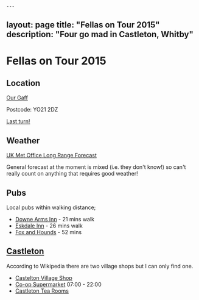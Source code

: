     ---
layout: page
title: "Fellas on Tour 2015"
description: "Four go mad in Castleton, Whitby"
---

# Fellas on Tour 2015

## Location

[Our Gaff](http://www.cottages4you.co.uk/cottages/forest-lodge-farm-dale-house-ish)

Postcode: YO21 2DZ

[Last turn!](https://goo.gl/maps/8Ahjy) 

## Weather

[UK Met Office Long Range Forecast](http://www.metoffice.gov.uk/public/weather/long-range-forecast/)

General forecast at the moment is mixed (i.e. they don't know!) so can't really count on anything that requires good weather!

## Pubs

Local pubs within walking distance;

- [Downe Arms Inn](http://www.tripadvisor.co.uk/Restaurant_Review-g1453693-d1499019-Reviews-Downe_Arms_Inn-Castleton_North_Yorkshire_England.html) - 21 mins walk
- [Eskdale Inn](http://www.tripadvisor.co.uk/Hotel_Review-g186345-d2695940-Reviews-Eskdale_Inn-Whitby_North_Yorkshire_England.html) - 26 mins walk
- [Fox and Hounds](http://www.tripadvisor.co.uk/Restaurant_Review-g1146690-d4052859-Reviews-Fox_and_Hounds-Danby_North_Yorkshire_England.html) - 52 mins

## [Castleton](https://en.wikipedia.org/wiki/Castleton,_North_Yorkshire)

According to Wikipedia there are two village shops but I can only find one.

- [Castelton Village Shop](https://goo.gl/maps/4JrQK)
- [Co-op Supermarket](https://goo.gl/maps/liJKN) 07:00 - 22:00
- [Castleton Tea Rooms](https://goo.gl/maps/bKyOA)

